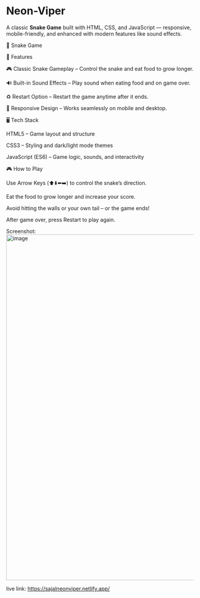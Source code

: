 # Neon-Viper
A classic **Snake Game** built with HTML, CSS, and JavaScript — responsive, mobile-friendly, and enhanced with modern features like sound effects.

🐍 Snake Game


🚀 Features

🎮 Classic Snake Gameplay – Control the snake and eat food to grow longer.

🔊 Built-in Sound Effects – Play sound when eating food and on game over.

♻️ Restart Option – Restart the game anytime after it ends.

📱 Responsive Design – Works seamlessly on mobile and desktop.


🖥️ Tech Stack

HTML5 – Game layout and structure

CSS3 – Styling and dark/light mode themes

JavaScript (ES6) – Game logic, sounds, and interactivity


🎮 How to Play

Use Arrow Keys (⬆️⬇️⬅️➡️) to control the snake’s direction.

Eat the food to grow longer and increase your score.

Avoid hitting the walls or your own tail – or the game ends!

After game over, press Restart to play again.


Screenshot:
<img width="1687" height="930" alt="image" src="https://github.com/user-attachments/assets/b1054a25-1395-4d55-b6b3-a5ece1fa7628" />


live link:  https://sajalneonviper.netlify.app/




